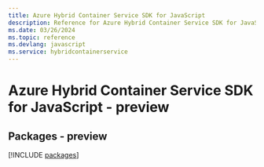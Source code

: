 ```yaml
---
title: Azure Hybrid Container Service SDK for JavaScript
description: Reference for Azure Hybrid Container Service SDK for JavaScript
ms.date: 03/26/2024
ms.topic: reference
ms.devlang: javascript
ms.service: hybridcontainerservice
---
```

# Azure Hybrid Container Service SDK for JavaScript - preview
## Packages - preview
[!INCLUDE [packages](hybrid-container-service-index.md)]